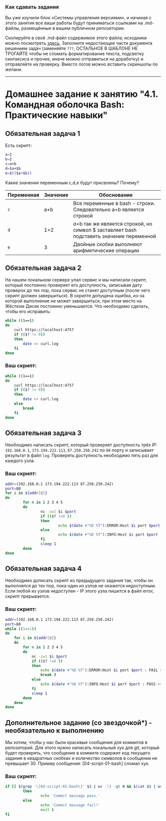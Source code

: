 ### Как сдавать задания

Вы уже изучили блок «Системы управления версиями», и начиная с этого занятия все ваши работы будут приниматься ссылками на .md-файлы, размещённые в вашем публичном репозитории.

Скопируйте в свой .md-файл содержимое этого файла; исходники можно посмотреть [здесь](https://raw.githubusercontent.com/netology-code/sysadm-homeworks/devsys10/04-script-01-bash/README.md). Заполните недостающие части документа решением задач (заменяйте `???`, ОСТАЛЬНОЕ В ШАБЛОНЕ НЕ ТРОГАЙТЕ чтобы не сломать форматирование текста, подсветку синтаксиса и прочее, иначе можно отправиться на доработку) и отправляйте на проверку. Вместо логов можно вставить скриншоты по желани.

---


# Домашнее задание к занятию "4.1. Командная оболочка Bash: Практические навыки"

## Обязательная задача 1

Есть скрипт:
```bash
a=1
b=2
c=a+b
d=$a+$b
e=$(($a+$b))
```

Какие значения переменным c,d,e будут присвоены? Почему?

| Переменная  | Значение | Обоснование |
| ------------- | ------------- | ------------- |
| `c`  | a+b  | Все переменные в bash - строки. Следовательно a+b является строкой |
| `d`  | 1+2  | $a+$b так же является строкой, но символ $ заставляет bash подставить значение переменной |
| `e`  | 3  | Двойные скобки выполняют арифметические операции |


## Обязательная задача 2
На нашем локальном сервере упал сервис и мы написали скрипт, который постоянно проверяет его доступность, записывая дату проверок до тех пор, пока сервис не станет доступным (после чего скрипт должен завершиться). В скрипте допущена ошибка, из-за которой выполнение не может завершиться, при этом место на Жёстком Диске постоянно уменьшается. Что необходимо сделать, чтобы его исправить:
```bash
while ((1==1)
do
	curl https://localhost:4757
	if (($? != 0))
	then
		date >> curl.log
	fi
done
```

### Ваш скрипт:
```bash
while ((1==1)
do
	curl https://localhost:4757
	if (($? != 0))
	then
		date >> curl.log
	else
	    break
	fi
done
```

## Обязательная задача 3
Необходимо написать скрипт, который проверяет доступность трёх IP: `192.168.0.1`, `173.194.222.113`, `87.250.250.242` по `80` порту и записывает результат в файл `log`. Проверять доступность необходимо пять раз для каждого узла.

### Ваш скрипт:
```bash
addr=(192.168.0.1 173.194.222.113 87.250.250.242)
port=80
for i in ${addr[@]}
do
        for n in 1 2 3 4 5
        do
                nc -zw1 $i $port
                if (($? !=0 ))
                then
                        echo $(date +"%D %T"):ERROR:Host $i port $port : FAIL >> log
                else
                        echo $(date +"%D %T"):INFO:Host $i port $port : PASS >> log
                fi
                sleep 1
        done
done

```

## Обязательная задача 4
Необходимо дописать скрипт из предыдущего задания так, чтобы он выполнялся до тех пор, пока один из узлов не окажется недоступным. Если любой из узлов недоступен - IP этого узла пишется в файл error, скрипт прерывается.

### Ваш скрипт:
```bash
addr=(192.168.0.1 173.194.222.113 87.250.250.242)
port=80
while ((1==1))
do
	for i in ${addr[@]}
	do
		for n in 1 2 3 4 5
		do
			nc -zw1 $i $port
			if (($? !=0 ))
			then
				echo $(date +"%D %T"):ERROR:Host $i port $port : FAIL >> error
				break 3
			else
				echo $(date +"%D %T"):INFO:Host $i port $port : PASS >> log
			fi
			sleep 1
		done	
	done
done
```

## Дополнительное задание (со звездочкой*) - необязательно к выполнению

Мы хотим, чтобы у нас были красивые сообщения для коммитов в репозиторий. Для этого нужно написать локальный хук для git, который будет проверять, что сообщение в коммите содержит код текущего задания в квадратных скобках и количество символов в сообщении не превышает 30. Пример сообщения: \[04-script-01-bash\] сломал хук.

### Ваш скрипт:
```bash
if [[ $(grep '\[04-script-01-bash\]' $1 | wc -l) -gt 0 && $(cat $1 | wc -m) -le 30 ]]
        then
                echo 'Commit massage pass.'
        else
                echo 'Commit massage fail!'
                exit 1
fi
```